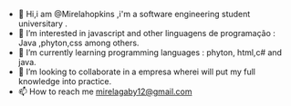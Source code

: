 - 👋 Hi,i am @Mirelahopkins ,i'm a software engineering student universitary .
- 👀 I’m interested in javascript and other linguagens de programação : Java ,phyton,css among others.
- 🌱 I’m currently learning programming languages : phyton, html,c# and java.
- 💞️ I’m looking to collaborate in a empresa wherei will put my full knowledge into practice.
- 📫 How to reach me mirelagaby12@gmail.com

<!---
Mirelahopkins/Mirelahopkins is a ✨ special ✨ repository because its `README.md` (this file) appears on your GitHub profile.
You can click the Preview link to take a look at your changes.
--->
